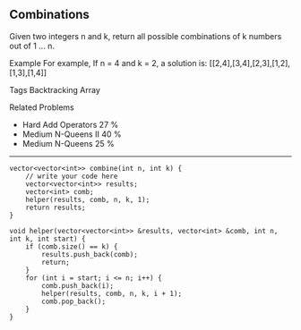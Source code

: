 ## Combinations ##

Given two integers n and k, return all possible combinations of k numbers out of 1 ... n.

Example
For example,
If n = 4 and k = 2, a solution is:
[[2,4],[3,4],[2,3],[1,2],[1,3],[1,4]]

Tags 
Backtracking Array

Related Problems 

- Hard Add Operators 27 %
- Medium N-Queens II 40 %
- Medium N-Queens 25 %

----------
    vector<vector<int>> combine(int n, int k) {
        // write your code here
        vector<vector<int>> results;
        vector<int> comb;
        helper(results, comb, n, k, 1);
        return results;
    }
    
    void helper(vector<vector<int>> &results, vector<int> &comb, int n, int k, int start) {
        if (comb.size() == k) {
            results.push_back(comb);
            return;
        }
        for (int i = start; i <= n; i++) {
            comb.push_back(i);
            helper(results, comb, n, k, i + 1);
            comb.pop_back();
        }
    }